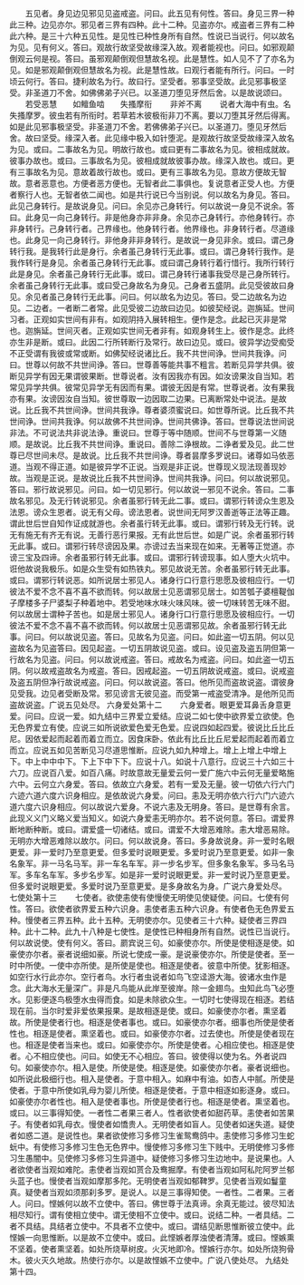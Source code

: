 <!-- { "loadSidebar": true } -->
　　五见者。身见边见邪见见盗戒盗。问曰。此五见有何性。答曰。身见三界一种此三种。边见亦尔。邪见者三界有四种。此十二种。见盗亦尔。戒盗者三界有二种此六种。是三十六种五见性。是见性已种性身所有自然。性说已当说行。何以故名为见。见有何义。答曰。观故行故坚受故缘深入故。观者能视也。问曰。如邪观颠倒观云何是视。答曰。虽邪观颠倒观但慧故名视。此是慧性。如人见不了了亦名为见。如是邪观颠倒观但慧故名为视。此是慧性故。曰观行者能有所行。问曰。一时顷云何行。答曰。捷利故名为行。故曰行。坚受者。邪事坚受故。此见邪事极坚受。非圣道刀不舍。如佛佛弟子兴已。以圣道刀堕见牙然后舍。以是故说颂曰。
　　若受恶慧　　如鳣鱼啮　　失搔摩衔
　　非斧不离
　　说者大海中有虫。名失搔摩罗。彼虫若有所衔时。若草若木彼极衔非刀不离。要以刀堕其牙然后得离。如是此见邪事极坚受。非圣道刀不舍。若佛佛弟子兴已。以圣道刀。堕见牙然后舍。故曰坚受。缘深入者。此见缘中极入如针堕泥。是观故行故坚受故缘深入故名为见。或曰。二事故名为见。明故行故也。或曰更有二事故名为见。彼相成就故。彼事办故也。或曰。三事故名为见。彼相成就故彼事办故。缘深入故也。或曰。更有三事故名为见。意故着故行故也。或曰。更有三事故名为见。意故方便故无智故。意者恶意也。方便者恶方便也。无智者此二事俱也。复说意者正受人也。方便者察行人也。无智者依二闻也。如是共行说已今当别说。何以故名为身见。答曰。此见己身转行。是故说身见。问曰。余见亦己身转行。何以故说一身见不说余。答曰。此身见一向己身转行。非是他身亦非非身。余见亦己身转行。亦他身转行。亦非身转行。己身转行者。己界缘也。他身转行者。他界缘也。非身转行者。尽道缘也。此身见一向己身转行。非他身非非身转行。是故说一身见非余。或曰。谓己身转行我。是我转行此是身行。余者虽己身转行无此事。或曰。谓己身转行我作。是我作转行是身见。余者虽己身转行无此事。或曰谓己身转行着行惜行。我所行转行此是身见。余者虽己身转行无此事。或曰。谓己身转行诸事我受尽是己身所转行。余者虽己身转行无此事。或曰受己身故名为身见。己身者五盛阴。此见受彼故曰身见。余见者虽己身转行无此事。问曰。何以故名为边见。答曰。受二边故名为边见。二边者。一者断二者常。此见受彼二边故曰边见。如彼契经说。迦旃延。世间习者。正观如实世间有非有。如观阴持入展转相生。便作是念。此起已灭非是常也。迦旃延。世间灭者。正观如实世间无者非有。如观身转生上。彼作是念。此终亦生非是断。或曰。此因二行所转断行及常行。故曰边见。或曰。彼异学边受痴受不正受谓有我彼或常或断。如佛契经说诸比丘。我不共世间诤。世间共我诤。问曰。世尊以何故不共世间诤。答曰。世尊善等能共事不粗言。若断见异学共俱。彼断见异学有因无果谓彼果断。世尊说者。汝有因我亦有因。如汝谤果汝自当知。若常见异学共俱。彼常见异学无有因而有果。谓彼无因是有常。世尊说者。汝有果我亦有果。汝谤因汝自当知。彼世尊取一边因取二边果。已离断常处中说法。是故说。比丘我不共世间诤。世间共我诤。尊者婆须蜜说曰。如世尊所说。比丘我不共世间诤。世间共我诤。何以故佛不共世间诤。世间共佛诤。答曰。世尊说法世间说非法。不可说法共非说法诤。重说曰。世尊于等中随顺。世间不与世尊第一义随顺。是故说。比丘我不共世间诤。重说曰。善除二诤根故。二诤者爱及见。此二世尊已尽世间未尽。是故说。比丘我不共世间诤。尊者昙摩多罗说曰。诸尊如马依恶道。当观不得正道。如是彼异学不正说。当观是非正说。世尊现义现法现善现妙故。当观是正说。是故说比丘我不共世间诤。世间共我诤。问曰。何以故说邪见。答曰。邪行故说邪见。问曰。如一切见邪行。何以故说一邪见不说余。答曰。二事故名邪见。及无行转说邪见。余者虽邪行转无此二事。或曰。谓邪行转谤众生恩及法恩。谤众生恩者。说无有父母。谤法恩者。说世间无阿罗汉善逝等正法等正趣。谓此世后世自知作证成就游也。余者虽行转无此事。或曰。谓邪行转及无行转。说无有施无有齐无有说。无善行恶行果报。无有此世后世。如是广说。余者虽邪行转无此事。或曰。谓邪行转尽谤因及果。亦谤过去当来现在如来。无著等正觉道。亦谤三宝及四谛。余者虽邪行转无此事。或曰。谓邪行转谤现事。如人堕大火坑中。诳他故说我极乐。如是众生受有如热铁丸。邪见故说无苦。余者虽邪行转无此事。或曰。谓邪行转说恶。如所说居士邪见人。诸身行口行意行思愿及彼相应行。一切彼法不爱不念不喜不喜不欲而转。何以故居士见恶谓邪见居士。如苦瓠子婆檀鞮伽子摩楼多子尸婆梨子种着地中。若受地味水味火味风味。彼一切味转苦无味不甜。何以故居士谓种子苦也。如是居士邪见人。诸身行口行意行思愿及彼相应行。一切彼法不爱不念不喜不喜不欲而转。何以故居士见恶谓邪见故。余者虽邪行转无此事。问曰。何以故说见盗。答曰。见故名为见盗。问曰。如此盗一切五阴。何以见盗故名为见盗答曰。因见起盗。一切五阴故说见盗。或曰。设见盗及盗五阴但第一行故名为见盗。问曰。何以故说戒盗。答曰。戒故名为戒盗。问曰。如此盗一切五阴。何以故戒盗故名为戒盗。答曰。因戒起盗。一切五阴故说戒盗。或曰。说戒盗及盗五阴但净行故说戒盗。问曰。何以故说盗。答曰。他所见而盗故说盗。谓彼身见受我。边见者受断及常。邪见谤言无彼见盗。而受第一戒盗受清净。是他所见而盗故说盗。广说五见处尽。
六身爱处第十二
　　六身爱者。眼更爱耳鼻舌身意更爱。问曰。应说一爱。如九结中三界爱立爱结。应说二如七使中欲界爱立欲使。色无色界爱立有使。应说三如所说欲爱色爱无色爱。应说四如起四爱。彼说比丘比丘尼。因依爱起而起着而着立而立。因食床卧。依此有比丘比丘尼爱起而起着而着立而立。应说五如见苦断见习尽道思惟断。应说九如九种增上。增上上增上中增上下。中上中中中下。下上下中下下。应说十八。如说十八意行。应说三十六如三十六刀。应说百八爱。如百八痛。时故意故无量爱云何一爱广施六中云何无量爱略施六中。云何立六身爱。答曰。依故立六身爱。若有一爱及无量。彼一切依六行六门六迹六道六度六识身相应。是依故说六身爱。问曰。恚及无明亦依六行六门六迹六道六度六识身相应。何以故说六爱身。不说六恚及无明身。答曰。是世尊有余言。此现义义门义略义爱当知义。如说六身爱恚无明亦尔。若不说何意。答曰。谓爱界断地断种断。或曰。谓爱盛一切诸结。或曰。谓爱不大增恶难除。恚大增恶易除。无明亦大增恶难除以故尔。问曰。何以故说身。答曰。多身故说身。非一爱时名眼更爱。非一爱时乃至意更爱。但多爱时说眼更爱。多爱时说乃至意更爱。如非一象名象军。非一马名马军。非一车名车军。非一步名步军。但多象名象军。多马名马军。多车名车军。多步名步军。如是非一爱时说眼更爱。非一爱时说乃至意更爱。但多爱时说眼更爱。多爱时说乃至意更爱。是多身故名为身。广说六身爱处尽。
七使处第十三
　　七使者。欲使恚使有使慢使无明使见使疑使。问曰。七使有何性。答曰。欲使者欲界爱五种六识身。恚使者恚五种六识身。有使者色无色界爱五种。慢使者三界五种。此十五种。无明使亦尔。见使者三十六种。疑使者三界四种。此十二种。此九十八种是七使性。是使性已种相身所有自然。说性已当说行。何以故说使。使有何义。答曰。罽宾说三句。如豪使亦尔。所使是使相逐是使。如豪使亦尔者。豪者说细如豪。所说七使成一豪。是说豪使亦尔。所使是使者。至一时中所使。一使中亦所使。是所使是使也。相逐是使者。彼意中所使。犹影相逐。如空行水行此亦尔。空行者鸟。水行者虫说者如鸟飞空迳游大海。彼诸水虫作是念。此大海水无量深广。非是凡鸟能从此岸至彼岸。除一金翅鸟。虫知此鸟飞必堕水。见影便逐鸟极堕水虫得而食。如是未除欲众生。一切时七使得现在相逐。若结现在前。当尔时爱非爱依果报果。是故相逐是使。或曰。如豪使亦尔者。熏坚着故。所使是使者行也。相逐是使者事也。或曰。如豪使亦尔者。细事也所使是使者性也。相逐是使者。熏坚着也。或曰。如豪使亦尔者。过去使也。所使是使者现在也。相逐是使者当来也。或曰。如豪使亦尔。所使是使者。心相应使也。相逐是使者。心不相应使也。问曰。如使无不心相应。答曰。彼使得以使为名。外者说四句。如豪使亦尔。相入是使。所使是使。相逐是使。如豪使亦尔者。豪者说细也。如所说此极细行也。相入是使者。于意中相入。如麻中有油。如杏人中腻。所使是使者。于意中所使如乳母为婴儿所使。相逐是使者。于意中相逐如影逐身。或曰。如豪使亦尔者性也。相入是使者事也。所使是使者行也。相逐是使者。熏坚着也。或曰。以三事得知使。一者性二者果三者人。性者欲使者如甜药草。恚使者如苦果子。有使者如乳母衣。慢使者如憍贵人。无明使者如盲人。见使者如迷失道。疑使者如惑二道。是说性也。果者欲使修习多修习生雀鸳鸯鸽中。恚使修习多修习生蛇蚖中。有使修习多修习生色无色界中。慢使修习多修习生下贱中。无明使修习多修习生愚闇中。见使修习多修习生异道中。疑使修习多修习生边地中。是说果也。人者欲使者当观如难陀。恚使者当观如贳合及鸯掘摩。有使者当观如阿私陀阿罗兰郁头蓝子也。慢使者当观如摩那多陀。无明使者当观如郁鞞罗。见使者当观如鬘童真。疑使者当观如须那刹多罗。是说人。以是三事得知使。一者性。二者果。三者人。问曰。悭嫉何以故不立使中。答曰。佛世尊于法真谛。余真无能过。彼尽知法相尽知行。谓有使相立使中。谓无使相不立使中。或曰。说结二种。一者具结。二者不具结。具结者立使中。不具者不立使中。或曰。谓结见断思惟断彼立使中。此悭嫉一向思惟断。以是故不立使中。或曰。此悭嫉者厚浊使者清薄。或曰。悭嫉熏不坚着。使者熏坚着。如处所烧草树皮。火灭地即冷。悭嫉行亦尔。如处所烧狗骨木。彼火灭久地故。热使行亦尔。以是故悭嫉不立使中。广说八使处尽。
九结处第十四。
